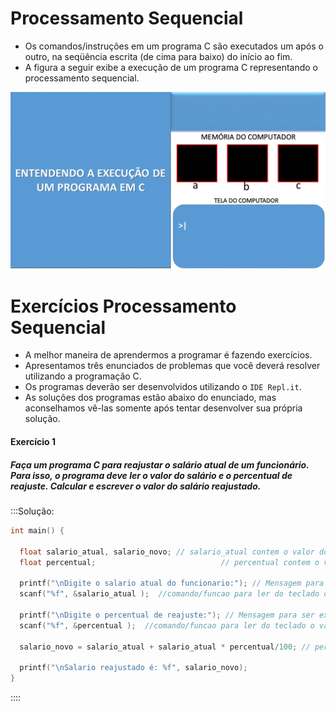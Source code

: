 # Processamento Sequencial
+ Os comandos/instruções em um programa C são executados um após o outro, na seqüência escrita (de cima para baixo) do início ao fim. 
+ A figura a seguir exibe a execução de um programa C representando o processamento sequencial.

![programa](/markdowns/ExecucaoProgramac.gif)

# Exercícios Processamento Sequencial
+ A melhor maneira de aprendermos a programar é fazendo exercícios. 
+ Apresentamos três enunciados de problemas que você deverá resolver utilizando a programação C.  
+ Os  programas deverão ser desenvolvidos utilizando o `IDE Repl.it`.
+ As soluções dos programas estão abaixo do enunciado, mas aconselhamos vê-las somente após tentar desenvolver sua própria solução. 

#### Exercício 1
##### Faça um programa C para reajustar o salário atual de um funcionário. Para isso, o programa deve ler o valor do salário e o percentual de reajuste. Calcular e escrever o valor do salário reajustado. 
:::Solução:
``` c
int main() {

  float salario_atual, salario_novo; // salario_atual contem o valor do saláario antes do reajuste e salario_novo contem o salario reajustado
  float percentual;                            // percentual contem o valor decimal representando o percentual de reajuste.

  printf("\nDigite o salario atual do funcionario:"); // Mensagem para ser exibida ao usuario..\n usado quando se quer pular linha.
  scanf("%f", &salario_atual );  //comando/funcao para ler do teclado o valor do salario digitado pelo usuario

  printf("\nDigite o percentual de reajuste:"); // Mensagem para ser exibida ao usuario.
  scanf("%f", &percentual );  //comando/funcao para ler do teclado o valor do percentual de rajuste digitado pelo usuario

  salario_novo = salario_atual + salario_atual * percentual/100; // percentual deve ser dividido por 100 para representar o valor percentual

  printf("\nSalario reajustado é: %f", salario_novo);
}
```
::::
